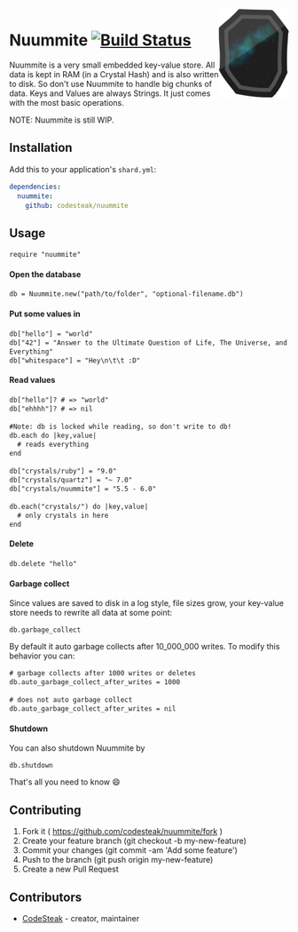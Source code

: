 <img src="https://raw.githubusercontent.com/codesteak/nuummite/master/docs/nuummite.png" width="25%" align="right">

# Nuummite [![Build Status](https://travis-ci.org/CodeSteak/Nuummite.svg?branch=master)](https://travis-ci.org/CodeSteak/Nuummite)

Nuummite is a very small embedded key-value store. All data is kept
in RAM (in a Crystal Hash) and is also written to disk.
So don't use Nuummite to handle big chunks of data.
Keys and Values are always Strings.
It just comes with the most basic operations.

NOTE: Nuummite is still WIP.

## Installation


Add this to your application's `shard.yml`:

```yaml
dependencies:
  nuummite:
    github: codesteak/nuummite
```


## Usage

```crystal
require "nuummite"
```

#### Open the database
```crystal
db = Nuummite.new("path/to/folder", "optional-filename.db")
```

#### Put some values in
```crystal
db["hello"] = "world"
db["42"] = "Answer to the Ultimate Question of Life, The Universe, and Everything"
db["whitespace"] = "Hey\n\t\t :D"
```

#### Read values
```crystal
db["hello"]? # => "world"
db["ehhhh"]? # => nil

#Note: db is locked while reading, so don't write to db!
db.each do |key,value|
  # reads everything
end

db["crystals/ruby"] = "9.0"
db["crystals/quartz"] = "~ 7.0"
db["crystals/nuummite"] = "5.5 - 6.0"

db.each("crystals/") do |key,value|
  # only crystals in here
end
```

#### Delete
```crystal
db.delete "hello"
```

#### Garbage collect
Since values are saved to disk in a log style, file sizes grow,
your key-value store needs to rewrite all data at some point:
```crystal
db.garbage_collect
```
By default it auto garbage collects after 10_000_000 writes.
To modify this behavior you can:
```crystal
# garbage collects after 1000 writes or deletes
db.auto_garbage_collect_after_writes = 1000

# does not auto garbage collect
db.auto_garbage_collect_after_writes = nil  
```

#### Shutdown
You can also shutdown Nuummite by
```crystal
db.shutdown
```

That's all you need to know :smile:

## Contributing

1. Fork it ( https://github.com/codesteak/nuummite/fork )
2. Create your feature branch (git checkout -b my-new-feature)
3. Commit your changes (git commit -am 'Add some feature')
4. Push to the branch (git push origin my-new-feature)
5. Create a new Pull Request

## Contributors

- [CodeSteak](https://github.com/CodeSteak) - creator, maintainer
